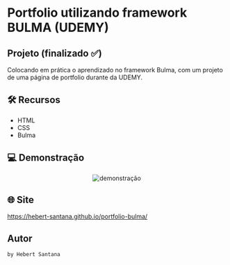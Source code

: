 # Portfolio utilizando framework BULMA (UDEMY)
## Projeto (finalizado :white_check_mark:)

Colocando em prática o aprendizado no framework Bulma, com um projeto de uma página de portfolio durante da UDEMY.

## 🛠️ Recursos

* HTML
* CSS
* Bulma


## 💻 Demonstração
 <p align="center">
 <img align="center" alt="demonstração" src="" />
 </p>

## 🌐 Site

<https://hebert-santana.github.io/portfolio-bulma/>

## Autor
~~~ javascript
by Hebert Santana
~~~